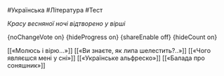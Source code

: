 #Українська #Література #Тест

*Красу весняної ночі відтворено у вірші*

{noChangeVote on}
{hideProgress on}
{shareEnable off}
{hideCount on}

[[«Молюсь і вірю...»]]
[[«Ви знаєте, як липа шелестить?..»]]
[[«Чого являєшся мені у сні»]]
[[«Українське альфреско»]]
[[«Балада про соняшник»]]
